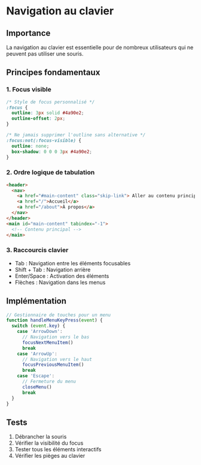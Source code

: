 # Navigation au clavier

## Importance

La navigation au clavier est essentielle pour de nombreux utilisateurs qui ne peuvent pas utiliser une souris.

## Principes fondamentaux

### 1. Focus visible

```css
/* Style de focus personnalisé */
:focus {
  outline: 3px solid #4a90e2;
  outline-offset: 2px;
}

/* Ne jamais supprimer l'outline sans alternative */
:focus:not(:focus-visible) {
  outline: none;
  box-shadow: 0 0 0 3px #4a90e2;
}
```

### 2. Ordre logique de tabulation

```html
<header>
  <nav>
    <a href="#main-content" class="skip-link"> Aller au contenu principal </a>
    <a href="/">Accueil</a>
    <a href="/about">À propos</a>
  </nav>
</header>
<main id="main-content" tabindex="-1">
  <!-- Contenu principal -->
</main>
```

### 3. Raccourcis clavier

- Tab : Navigation entre les éléments focusables
- Shift + Tab : Navigation arrière
- Enter/Space : Activation des éléments
- Flèches : Navigation dans les menus

## Implémentation

```javascript
// Gestionnaire de touches pour un menu
function handleMenuKeyPress(event) {
  switch (event.key) {
    case 'ArrowDown':
      // Navigation vers le bas
      focusNextMenuItem()
      break
    case 'ArrowUp':
      // Navigation vers le haut
      focusPreviousMenuItem()
      break
    case 'Escape':
      // Fermeture du menu
      closeMenu()
      break
  }
}
```

## Tests

1. Débrancher la souris
2. Vérifier la visibilité du focus
3. Tester tous les éléments interactifs
4. Vérifier les pièges au clavier
